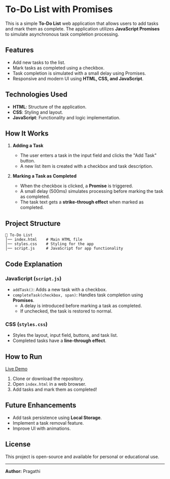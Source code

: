 # To-Do List with Promises

This is a simple **To-Do List** web application that allows users to add tasks and mark them as complete. The application utilizes **JavaScript Promises** to simulate asynchronous task completion processing.

## Features
- Add new tasks to the list.
- Mark tasks as completed using a checkbox.
- Task completion is simulated with a small delay using Promises.
- Responsive and modern UI using **HTML, CSS, and JavaScript**.

## Technologies Used
- **HTML**: Structure of the application.
- **CSS**: Styling and layout.
- **JavaScript**: Functionality and logic implementation.

## How It Works
1. **Adding a Task**
   - The user enters a task in the input field and clicks the "Add Task" button.
   - A new list item is created with a checkbox and task description.
   
2. **Marking a Task as Completed**
   - When the checkbox is clicked, a **Promise** is triggered.
   - A small delay (500ms) simulates processing before marking the task as completed.
   - The task text gets a **strike-through effect** when marked as completed.

## Project Structure
```
📂 To-Do List
│── index.html    # Main HTML file
│── styles.css    # Styling for the app
│── script.js     # JavaScript for app functionality
```

## Code Explanation
### JavaScript (`script.js`)
- `addTask()`: Adds a new task with a checkbox.
- `completeTask(checkbox, span)`: Handles task completion using **Promises**.
  - A delay is introduced before marking a task as completed.
  - If unchecked, the task is restored to normal.

### CSS (`styles.css`)
- Styles the layout, input field, buttons, and task list.
- Completed tasks have a **line-through effect**.

## How to Run
[Live Demo](https://jspromisesexaple.netlify.app/)
1. Clone or download the repository.
2. Open `index.html` in a web browser.
3. Add tasks and mark them as completed!

## Future Enhancements
- Add task persistence using **Local Storage**.
- Implement a task removal feature.
- Improve UI with animations.

## License
This project is open-source and available for personal or educational use.

---
**Author:** Pragathi
